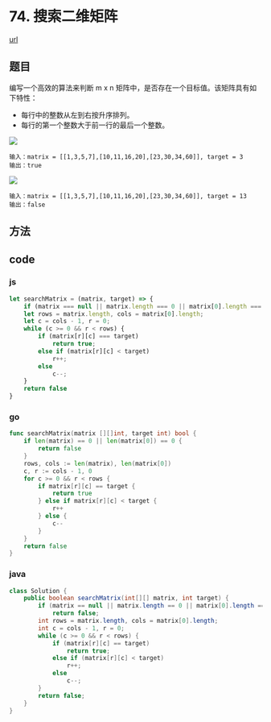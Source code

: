 # 74. 搜索二维矩阵

[url](https://leetcode-cn.com/problems/search-a-2d-matrix/)

## 题目

编写一个高效的算法来判断 m x n 矩阵中，是否存在一个目标值。该矩阵具有如下特性：

- 每行中的整数从左到右按升序排列。
- 每行的第一个整数大于前一行的最后一个整数。

![](https://assets.leetcode.com/uploads/2020/10/05/mat.jpg)

```
输入：matrix = [[1,3,5,7],[10,11,16,20],[23,30,34,60]], target = 3
输出：true
```

![](https://assets.leetcode-cn.com/aliyun-lc-upload/uploads/2020/11/25/mat2.jpg)

```
输入：matrix = [[1,3,5,7],[10,11,16,20],[23,30,34,60]], target = 13
输出：false
```



## 方法




## code

### js

```js
let searchMatrix = (matrix, target) => {
    if (matrix === null || matrix.length === 0 || matrix[0].length === 0) return false;
    let rows = matrix.length, cols = matrix[0].length;
    let c = cols - 1, r = 0;
    while (c >= 0 && r < rows) {
        if (matrix[r][c] === target)
            return true;
        else if (matrix[r][c] < target)
            r++;
        else
            c--;
    }
    return false
}
```

### go

```go
func searchMatrix(matrix [][]int, target int) bool {
	if len(matrix) == 0 || len(matrix[0]) == 0 {
		return false
	}
	rows, cols := len(matrix), len(matrix[0])
	c, r := cols - 1, 0
	for c >= 0 && r < rows {
		if matrix[r][c] == target {
			return true
		} else if matrix[r][c] < target {
			r++
		} else {
			c--
		}
	}
	return false
}
```



### java

```java
class Solution {
    public boolean searchMatrix(int[][] matrix, int target) {
        if (matrix == null || matrix.length == 0 || matrix[0].length == 0)
            return false;
        int rows = matrix.length, cols = matrix[0].length;
        int c = cols - 1, r = 0;
        while (c >= 0 && r < rows) {
            if (matrix[r][c] == target)
                return true;
            else if (matrix[r][c] < target)
                r++;
            else
                c--;
        }
        return false;
    }
}
```

